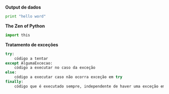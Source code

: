 **Output de dados**
~~~python
print "hello word"
~~~

**The Zen of Python** <br>
~~~python
import this
~~~

**Tratamento de exceções**
~~~python
try:
    código a tentar
except AlgumaExcecao:
    código a executar no caso da exceção
else:
    código a executar caso não ocorra exceção em try
finally:
    código que é executado sempre, independente de haver uma exceção em andamento ou não
~~~
